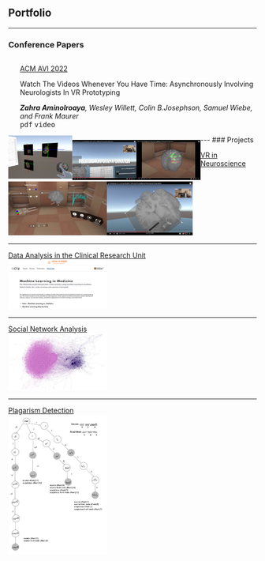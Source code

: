 
## Portfolio

---
### Conference Papers
<div style="display: inline">
 <div style="float: left;" ><ul style="list-style: none;">
 <li><li><u>ACM AVI 2022</u></li>
 <li><p>Watch The Videos Whenever You Have Time: Asynchronously Involving Neurologists In VR Prototyping</p></li></li>
 <li><i><b>Zahra Aminolroaya</b>, Wesley Willett, Colin B.Josephson, Samuel Wiebe, and Frank Maurer</i></li>
 <li><kbd>pdf</kbd>
 <kbd>video</kbd></li></ul></div>
 <div style="float: left;" ><img src="images/1.png" width=130 height=90/><img src="images/2.png" width=130/><img src="images/3.png"  width=130/></div>
</div>
<br>
<br>
---
### Projects

[VR in Neuroscience](/sample_page)
<br>
<img src="images/EPES1.PNG" width=200/><img src="images/EPES2.png" width=174/>

---
[Data Analysis in the Clinical Research Unit](/pdf/sample_presentation.pdf)
<br>
<img src="images/CRU1.png" width=200/>

---
[Social Network Analysis](/pdf/sample_presentation.pdf)
<br>
<img src="images/SNA.png" width=200/>

---
[Plagarism Detection](/pdf/sample_presentation.pdf)
<br>
<img src="images/plag.png" width=200/>


